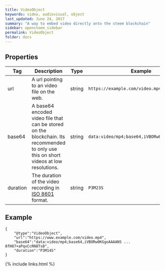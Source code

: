 ```yaml
---
title: VideoObject
keywords: video, audiovisual, object
last_updated: June 24, 2017
summary: "A way to embed video directly onto the steem blockchain"
sidebar: opensteem_sidebar
permalink: VideoObject
folder: docs
---
```

## Properties

<div class="table-responsive">
  <table class="table">
    <thead>
      <tr>
        <th>Tag</th>
        <th>Description</th>
        <th>Type</th>
        <th>Example</th>
      </tr>
    </thead>
    <tbody>
      <tr>
        <td>url</td>
        <td>A url pointing to an video file on the web.</td>
        <td>string</td>
        <td><code>https://example.com/video.mp4</code></td>
      </tr>
      <tr>
        <td>base64</td>
        <td>A base64 encoded video file that can be stored on the blockchain. Its recommended to only use this on short videos at low resolutions.</td>
        <td>string</td>
        <td><code>data:video/mp4;base64,iVBORw0KGgoAAAANS...</code></td>
      </tr>
      <tr>
        <td>duration</td>
        <td>The duration of the video recording in <a href="https://en.wikipedia.org/wiki/ISO_8601">ISO 8601</a> format.</td>
        <td>string</td>
        <td><code>P3M23S</code></td>
      </tr>
    </tbody>
  </table>
</div>

## Example

    {
        "@type":"VideoObject",
        "url":"https://www.example.com/video.mp4",
        "base64":"data:video/mp4;base64,iVBORw0KGgoAAAANS ... 8fH87+aPqxCcRN8TsB",
        "duration":"P3M14S"
    }

{% include links.html %}
